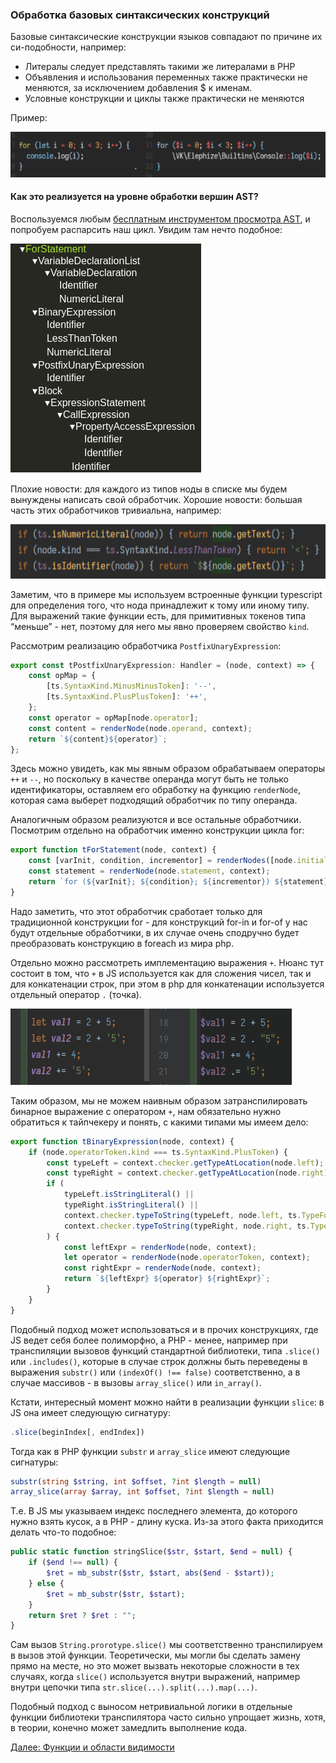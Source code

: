 ### Обработка базовых синтаксических конструкций

Базовые синтаксические конструкции языков совпадают по причине их си-подобности,
например:
- Литералы следует представлять такими же литералами в PHP
- Объявления и использования переменных также практически не меняются, за исключением 
добавления $ к именам.
- Условные конструкции и циклы также практически не меняются

Пример:

![./example-for.png](example-for.png)

#### Как это реализуется на уровне обработки вершин AST?

Воспользуемся любым [бесплатным инструментом просмотра AST](https://ts-ast-viewer.com/),
и попробуем распарсить наш цикл. Увидим там нечто подобное:

![./example-for-ast.png](example-for-ast.png)

Плохие новости: для каждого из типов ноды в списке мы будем вынуждены написать свой
обработчик. Хорошие новости: большая часть этих обработчиков тривиальна, например:

![./literal-handlers.png](literal-handlers.png)

Заметим, что в примере мы используем встроенные функции typescript для определения 
того, что нода принадлежит к тому или иному типу. Для выражений такие функции есть, 
для примитивных токенов типа “меньше” - нет, поэтому для него мы явно проверяем 
свойство `kind`.

Рассмотрим реализацию обработчика `PostfixUnaryExpression`:
```typescript
export const tPostfixUnaryExpression: Handler = (node, context) => {
    const opMap = {
        [ts.SyntaxKind.MinusMinusToken]: '--',
        [ts.SyntaxKind.PlusPlusToken]: '++',
    };
    const operator = opMap[node.operator];
    const content = renderNode(node.operand, context);
    return `${content}${operator}`;
};
```

Здесь можно увидеть, как мы явным образом обрабатываем операторы `++` и `--`, но 
поскольку в качестве операнда могут быть не только идентификаторы, оставляем его 
обработку на функцию `renderNode`, которая сама выберет подходящий обработчик по
типу операнда.

Аналогичным образом реализуются и все остальные обработчики. Посмотрим отдельно на 
обработчик именно конструкции цикла for:

```typescript
export function tForStatement(node, context) {
    const [varInit, condition, incrementor] = renderNodes([node.initializer, node.condition, node.incrementor], context);
    const statement = renderNode(node.statement, context);
    return `for (${varInit}; ${condition}; ${incrementor}) ${statement}`;
}
```

Надо заметить, что этот обработчик сработает только для традиционной конструкции for -
для конструкций for-in и for-of у нас будут отдельные обработчики, в их случае очень
сподручно будет преобразовать конструкцию в foreach из мира php.

Отдельно можно рассмотреть имплементацию выражения `+`. Нюанс тут состоит в том, что
`+` в JS используется как для сложения чисел, так и для конкатенации строк, при этом
в php для конкатенации используется отдельный оператор `.` (точка).

![./example-operators.png](example-operators.png)

Таким образом, мы не можем наивным образом затранспилировать бинарное выражение с 
оператором `+`, нам обязательно нужно обратиться к тайпчекеру и понять, с какими типами
мы имеем дело:

```typescript
export function tBinaryExpression(node, context) {
    if (node.operatorToken.kind === ts.SyntaxKind.PlusToken) {
        const typeLeft = context.checker.getTypeAtLocation(node.left);
        const typeRight = context.checker.getTypeAtLocation(node.right);
        if (
            typeLeft.isStringLiteral() ||
            typeRight.isStringLiteral() ||
            context.checker.typeToString(typeLeft, node.left, ts.TypeFormatFlags.None) === 'string' ||
            context.checker.typeToString(typeRight, node.right, ts.TypeFormatFlags.None) === 'string'
        ) {
            const leftExpr = renderNode(node, context);
            let operator = renderNode(node.operatorToken, context);
            const rightExpr = renderNode(node, context);
            return `${leftExpr} ${operator} ${rightExpr}`;
        }
    }
}
```

Подобный подход может использоваться и в прочих конструкциях, где JS ведет себя более
полиморфно, а PHP - менее, например при транспиляции вызовов функций стандартной
библиотеки, типа `.slice()` или `.includes()`, которые в случае строк должны быть 
переведены в выражения `substr()` или `(indexOf() !== false)` соответственно, а в
случае массивов - в вызовы `array_slice()` или `in_array()`.

Кстати, интересный момент можно найти в реализации функции `slice`: в JS она имеет
следующую сигнатуру:
```typescript
.slice(beginIndex[, endIndex])
```
Тогда как в PHP функции `substr` и `array_slice` имеют следующие сигнатуры:
```php
substr(string $string, int $offset, ?int $length = null)
array_slice(array $array, int $offset, ?int $length = null)
```

Т.е. В JS мы указываем индекс последнего элемента, до которого нужно взять кусок,
а в PHP - длину куска. Из-за этого факта приходится делать что-то подобное:

```php
public static function stringSlice($str, $start, $end = null) {
    if ($end !== null) {
        $ret = mb_substr($str, $start, abs($end - $start));
    } else {
        $ret = mb_substr($str, $start);
    }
    return $ret ? $ret : "";
}
```

Сам вызов `String.prorotype.slice()` мы соответственно транспилируем в вызов этой 
функции. Теоретически, мы могли бы сделать замену прямо на месте, но это может
вызвать некоторые сложности в тех случаях, когда `slice()` используется внутри
выражений, например внутри цепочки типа `str.slice(...).split(...).map(...)`.

Подобный подход с выносом нетривиальной логики в отдельные функции библиотеки 
транспилятора часто сильно упрощает жизнь, хотя, в теории, конечно может замедлить
выполнение кода.

[Далее: Функции и области видимости](./functions-and-visibility.md)
